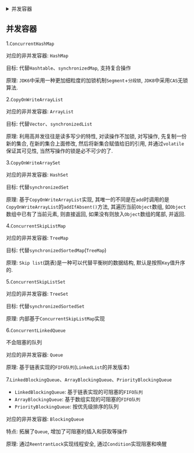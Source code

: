 <details>
<summary>并发容器</summary>
<!-- TOC -->

- [并发容器](#并发容器)

<!-- /TOC -->
</details>

## 并发容器

1.`ConcurrentHashMap`

对应的非并发容器: `HashMap`

目标: 代替`Hashtable`、`synchronizedMap`, 支持复合操作

原理: `JDK6`中采用一种更加细粒度的加锁机制`Segment`+`分段锁`, `JDK8`中采用`CAS`无锁算法.

2.`CopyOnWriteArrayList`

对应的非并发容器: `ArrayList`

目标: 代替`Vector`、`synchronizedList`

原理: 利用高并发往往是读多写少的特性, 对读操作不加锁, 对写操作, 先复制一份新的集合, 在新的集合上面修改, 然后将新集合赋值给旧的引用, 并通过`volatile` 保证其可见性, 当然写操作的锁是必不可少的了.

3.`CopyOnWriteArraySet`

对应的非并发容器: `HashSet`

目标: 代替`synchronizedSet`

原理: 基于`CopyOnWriteArrayList`实现, 其唯一的不同是在`add`时调用的是`CopyOnWriteArrayList`的`addIfAbsent()`方法, 其遍历当前`Object`数组, 如`Object`数组中已有了当前元素, 则直接返回, 如果没有则放入`Object`数组的尾部, 并返回.

4.`ConcurrentSkipListMap`

对应的非并发容器: `TreeMap`

目标: 代替`synchronizedSortedMap`(`TreeMap`)

原理: `Skip list`(跳表)是一种可以代替平衡树的数据结构, 默认是按照`Key`值升序的.

5.`ConcurrentSkipListSet`

对应的非并发容器: `TreeSet`

目标: 代替`synchronizedSortedSet`

原理: 内部基于`ConcurrentSkipListMap`实现

6.`ConcurrentLinkedQueue`

不会阻塞的队列

对应的非并发容器: `Queue`

原理: 基于链表实现的`FIFO队列`(`LinkedList`的并发版本)

7.`LinkedBlockingQueue`、`ArrayBlockingQueue`、`PriorityBlockingQueue`

* `LinkedBlockingQueue`: 基于链表实现的可阻塞的`FIFO队列`
* `ArrayBlockingQueue`: 基于数组实现的可阻塞的`FIFO队列`
* `PriorityBlockingQueue`: 按优先级排序的队列

对应的非并发容器: `BlockingQueue`

特点: 拓展了`Queue`, 增加了可阻塞的插入和获取等操作

原理: 通过`ReentrantLock`实现线程安全, 通过`Condition`实现阻塞和唤醒
